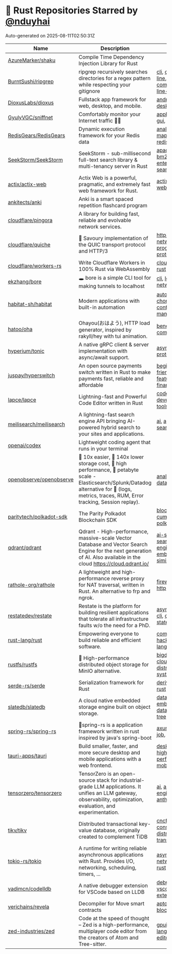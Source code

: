 # 🌟 Rust Repositories Starred by [@nduyhai](https://github.com/nduyhai)

Auto-generated on 2025-08-11T02:50:31Z

| Name | Description | Topics |
|------|-------------|-------|
| [AzureMarker/shaku](https://github.com/AzureMarker/shaku) | Compile Time Dependency lnjection Library for Rust |  |
| [BurntSushi/ripgrep](https://github.com/BurntSushi/ripgrep) | ripgrep recursively searches directories for a regex pattern while respecting your gitignore | [cli](https://github.com/topics/cli), [command-line](https://github.com/topics/command-line), [command-line-tool](https://github.com/topics/command-line-tool) |
| [DioxusLabs/dioxus](https://github.com/DioxusLabs/dioxus) | Fullstack app framework for web, desktop, and mobile. | [android](https://github.com/topics/android), [css](https://github.com/topics/css), [desktop](https://github.com/topics/desktop) |
| [GyulyVGC/sniffnet](https://github.com/GyulyVGC/sniffnet) | Comfortably monitor your Internet traffic 🕵️‍♂️ | [application](https://github.com/topics/application), [gui](https://github.com/topics/gui), [iced](https://github.com/topics/iced) |
| [RedisGears/RedisGears](https://github.com/RedisGears/RedisGears) | Dynamic execution framework for your Redis data | [analytics](https://github.com/topics/analytics), [mapreduce](https://github.com/topics/mapreduce), [redis](https://github.com/topics/redis) |
| [SeekStorm/SeekStorm](https://github.com/SeekStorm/SeekStorm) | SeekStorm - sub-millisecond full-text search library & multi-tenancy server in Rust | [apache2](https://github.com/topics/apache2), [bm25](https://github.com/topics/bm25), [enterprise-search](https://github.com/topics/enterprise-search) |
| [actix/actix-web](https://github.com/actix/actix-web) | Actix Web is a powerful, pragmatic, and extremely fast web framework for Rust. | [actix](https://github.com/topics/actix), [actix-web](https://github.com/topics/actix-web), [async](https://github.com/topics/async) |
| [ankitects/anki](https://github.com/ankitects/anki) | Anki is a smart spaced repetition flashcard program |  |
| [cloudflare/pingora](https://github.com/cloudflare/pingora) | A library for building fast, reliable and evolvable network services. |  |
| [cloudflare/quiche](https://github.com/cloudflare/quiche) | 🥧 Savoury implementation of the QUIC transport protocol and HTTP/3 | [http3](https://github.com/topics/http3), [network-programming](https://github.com/topics/network-programming), [protocol](https://github.com/topics/protocol) |
| [cloudflare/workers-rs](https://github.com/cloudflare/workers-rs) | Write Cloudflare Workers in 100% Rust via WebAssembly | [cloudflare](https://github.com/topics/cloudflare), [ffi](https://github.com/topics/ffi), [rust](https://github.com/topics/rust) |
| [ekzhang/bore](https://github.com/ekzhang/bore) | 🕳 bore is a simple CLI tool for making tunnels to localhost | [cli](https://github.com/topics/cli), [localhost](https://github.com/topics/localhost), [networking](https://github.com/topics/networking) |
| [habitat-sh/habitat](https://github.com/habitat-sh/habitat) | Modern applications with built-in automation | [automation](https://github.com/topics/automation), [choreographer](https://github.com/topics/choreographer), [configuration-management](https://github.com/topics/configuration-management) |
| [hatoo/oha](https://github.com/hatoo/oha) | Ohayou(おはよう), HTTP load generator, inspired by rakyll/hey with tui animation. | [benchmark](https://github.com/topics/benchmark), [cli](https://github.com/topics/cli), [command-line](https://github.com/topics/command-line) |
| [hyperium/tonic](https://github.com/hyperium/tonic) | A native gRPC client & server implementation with async/await support. | [async](https://github.com/topics/async), [grpc](https://github.com/topics/grpc), [proto](https://github.com/topics/proto) |
| [juspay/hyperswitch](https://github.com/juspay/hyperswitch) | An open source payments switch written in Rust to make payments fast, reliable and affordable | [beginner-friendly](https://github.com/topics/beginner-friendly), [featured](https://github.com/topics/featured), [finance](https://github.com/topics/finance) |
| [lapce/lapce](https://github.com/lapce/lapce) | Lightning-fast and Powerful Code Editor written in Rust | [code-editor](https://github.com/topics/code-editor), [developer-tools](https://github.com/topics/developer-tools), [rust](https://github.com/topics/rust) |
| [meilisearch/meilisearch](https://github.com/meilisearch/meilisearch) | A lightning-fast search engine API bringing AI-powered hybrid search to your sites and applications. | [ai](https://github.com/topics/ai), [api](https://github.com/topics/api), [app-search](https://github.com/topics/app-search) |
| [openai/codex](https://github.com/openai/codex) | Lightweight coding agent that runs in your terminal |  |
| [openobserve/openobserve](https://github.com/openobserve/openobserve) | 🚀 10x easier, 🚀 140x lower storage cost, 🚀 high performance,  🚀 petabyte scale - Elasticsearch/Splunk/Datadog alternative for 🚀 (logs, metrics, traces, RUM, Error tracking, Session replay). | [analytics](https://github.com/topics/analytics), [apm](https://github.com/topics/apm), [datadog](https://github.com/topics/datadog) |
| [paritytech/polkadot-sdk](https://github.com/paritytech/polkadot-sdk) | The Parity Polkadot Blockchain SDK | [blockchain](https://github.com/topics/blockchain), [cumulus](https://github.com/topics/cumulus), [polkadot](https://github.com/topics/polkadot) |
| [qdrant/qdrant](https://github.com/qdrant/qdrant) | Qdrant - High-performance, massive-scale Vector Database and Vector Search Engine for the next generation of AI. Also available in the cloud https://cloud.qdrant.io/ | [ai-search](https://github.com/topics/ai-search), [ai-search-engine](https://github.com/topics/ai-search-engine), [embeddings-similarity](https://github.com/topics/embeddings-similarity) |
| [rathole-org/rathole](https://github.com/rathole-org/rathole) | A lightweight and high-performance reverse proxy for NAT traversal, written in Rust. An alternative to frp and ngrok. | [firewall](https://github.com/topics/firewall), [frp](https://github.com/topics/frp), [http](https://github.com/topics/http) |
| [restatedev/restate](https://github.com/restatedev/restate) | Restate is the platform for building resilient applications that tolerate all infrastructure faults w/o the need for a PhD. | [async-await](https://github.com/topics/async-await), [cli](https://github.com/topics/cli), [consistent-state](https://github.com/topics/consistent-state) |
| [rust-lang/rust](https://github.com/rust-lang/rust) | Empowering everyone to build reliable and efficient software. | [compiler](https://github.com/topics/compiler), [hacktoberfest](https://github.com/topics/hacktoberfest), [language](https://github.com/topics/language) |
| [rustfs/rustfs](https://github.com/rustfs/rustfs) | 🚀 High-performance distributed object storage for MinIO  alternative. | [bigdata](https://github.com/topics/bigdata), [cloud-native](https://github.com/topics/cloud-native), [distributed-systems](https://github.com/topics/distributed-systems) |
| [serde-rs/serde](https://github.com/serde-rs/serde) | Serialization framework for Rust | [derive](https://github.com/topics/derive), [no-std](https://github.com/topics/no-std), [rust](https://github.com/topics/rust) |
| [slatedb/slatedb](https://github.com/slatedb/slatedb) | A cloud native embedded storage engine built on object storage. | [database](https://github.com/topics/database), [embedded-database](https://github.com/topics/embedded-database), [lsm-tree](https://github.com/topics/lsm-tree) |
| [spring-rs/spring-rs](https://github.com/spring-rs/spring-rs) | 🍃spring-rs is a application framework written in rust inspired by java's spring-boot | [axum](https://github.com/topics/axum), [cron-job](https://github.com/topics/cron-job), [kafka](https://github.com/topics/kafka) |
| [tauri-apps/tauri](https://github.com/tauri-apps/tauri) | Build smaller, faster, and more secure desktop and mobile applications with a web frontend. | [desktop-app](https://github.com/topics/desktop-app), [high-performance](https://github.com/topics/high-performance), [mobile-app](https://github.com/topics/mobile-app) |
| [tensorzero/tensorzero](https://github.com/tensorzero/tensorzero) | TensorZero is an open-source stack for industrial-grade LLM applications. It unifies an LLM gateway, observability, optimization, evaluation, and experimentation. | [ai](https://github.com/topics/ai), [ai-engineering](https://github.com/topics/ai-engineering), [anthropic](https://github.com/topics/anthropic) |
| [tikv/tikv](https://github.com/tikv/tikv) | Distributed transactional key-value database, originally created to complement TiDB | [cncf](https://github.com/topics/cncf), [consensus](https://github.com/topics/consensus), [distributed-transactions](https://github.com/topics/distributed-transactions) |
| [tokio-rs/tokio](https://github.com/tokio-rs/tokio) | A runtime for writing reliable asynchronous applications with Rust. Provides I/O, networking, scheduling, timers, ... | [asynchronous](https://github.com/topics/asynchronous), [networking](https://github.com/topics/networking), [rust](https://github.com/topics/rust) |
| [vadimcn/codelldb](https://github.com/vadimcn/codelldb) | A native debugger extension for VSCode based on LLDB | [debugger](https://github.com/topics/debugger), [lldb](https://github.com/topics/lldb), [vscode-extension](https://github.com/topics/vscode-extension) |
| [verichains/revela](https://github.com/verichains/revela) | Decompiler for Move smart contracts | [aptos](https://github.com/topics/aptos), [audit](https://github.com/topics/audit), [blockchain](https://github.com/topics/blockchain) |
| [zed-industries/zed](https://github.com/zed-industries/zed) | Code at the speed of thought – Zed is a high-performance, multiplayer code editor from the creators of Atom and Tree-sitter. | [gpui](https://github.com/topics/gpui), [rust-lang](https://github.com/topics/rust-lang), [text-editor](https://github.com/topics/text-editor) |
